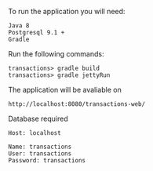 To run the application you will need:

	Java 8
	Postgresql 9.1 +
	Gradle


Run the following commands:

	transactions> gradle build
	transactions> gradle jettyRun


The application will be avaliable on

	http://localhost:8080/transactions-web/


Database required

	Host: localhost

	Name: transactions
	User: transactions
	Password: transactions